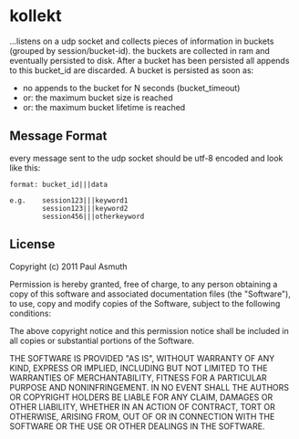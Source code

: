 kollekt
=======

...listens on a udp socket and collects pieces of information in buckets (grouped by session/bucket-id). 
the buckets are collected in ram and eventually persisted to disk. After a bucket has been persisted all 
appends to this bucket_id are discarded. A bucket is persisted as soon as:
  
  + no appends to the bucket for N seconds (bucket_timeout)
  + or: the maximum bucket size is reached 
  + or: the maximum bucket lifetime is reached


Message Format
--------------

every message sent to the udp socket should be utf-8 encoded and look like this:

    format: bucket_id|||data

    e.g.    session123|||keyword1
            session123|||keyword2
            session456|||otherkeyword


License
-------

Copyright (c) 2011 Paul Asmuth

Permission is hereby granted, free of charge, to any person obtaining
a copy of this software and associated documentation files (the
"Software"), to use, copy and modify copies of the Software, subject 
to the following conditions:

The above copyright notice and this permission notice shall be
included in all copies or substantial portions of the Software.

THE SOFTWARE IS PROVIDED "AS IS", WITHOUT WARRANTY OF ANY KIND,
EXPRESS OR IMPLIED, INCLUDING BUT NOT LIMITED TO THE WARRANTIES OF
MERCHANTABILITY, FITNESS FOR A PARTICULAR PURPOSE AND
NONINFRINGEMENT. IN NO EVENT SHALL THE AUTHORS OR COPYRIGHT HOLDERS BE
LIABLE FOR ANY CLAIM, DAMAGES OR OTHER LIABILITY, WHETHER IN AN ACTION
OF CONTRACT, TORT OR OTHERWISE, ARISING FROM, OUT OF OR IN CONNECTION
WITH THE SOFTWARE OR THE USE OR OTHER DEALINGS IN THE SOFTWARE.
